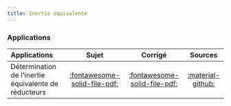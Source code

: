 ```yaml
---
title: Inertie équivalente 
---
```



### Applications 
 
| Applications | Sujet | Corrigé | Sources  | 
| :-------------- | :---: | :-----: | :------: | 
| Détermination de l'inertie équivalente de réducteurs | [:fontawesome-solid-file-pdf:](https://github.com/xpessoles/ALL_PDF/raw/main/PDF/Cy_05_01_Application_00_Reducteurs_Sujet.pdf) | [:fontawesome-solid-file-pdf:](https://github.com/xpessoles/ALL_PDF/raw/main/PDF/Cy_05_01_Application_00_Reducteurs_Corrige.pdf) | [:material-github:](https://github.com/xpessoles/PSI_Cy_05_Energetique/tree/main/Chapitre_01_Energetique/Cy_05_01_Application_00_Reducteurs) | 





